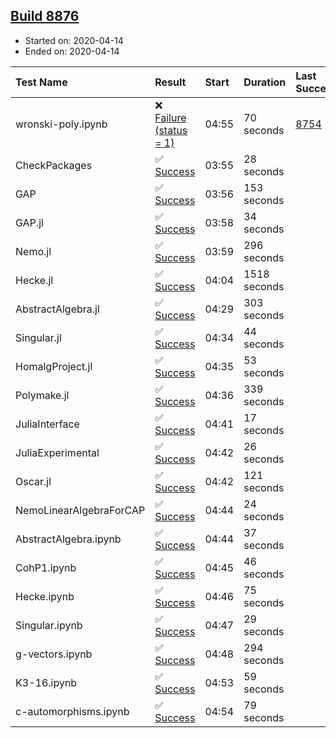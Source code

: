 ## [Build 8876](https://oscarci.mathematik.uni-kl.de/job/oscar/8876/)

* Started on: 2020-04-14
* Ended on: 2020-04-14

| Test Name    | Result | Start | Duration | Last Success | First Failure |
|:-------------|:-------|:------|:---------|:-------------|:--------------|
| wronski-poly.ipynb | ❌ [Failure (status = 1)](https://oscarci.mathematik.uni-kl.de/job/oscar/8876/artifact/logs/build-8876/wronski-poly.ipynb.log) | 04:55 | 70 seconds | [8754](https://oscarci.mathematik.uni-kl.de/job/oscar/8754/) | [8755](https://oscarci.mathematik.uni-kl.de/job/oscar/8755/) |
| CheckPackages | ✅ [Success](https://oscarci.mathematik.uni-kl.de/job/oscar/8876/artifact/logs/build-8876/CheckPackages.log) | 03:55 | 28 seconds |  |  |
| GAP | ✅ [Success](https://oscarci.mathematik.uni-kl.de/job/oscar/8876/artifact/logs/build-8876/GAP.log) | 03:56 | 153 seconds |  |  |
| GAP.jl | ✅ [Success](https://oscarci.mathematik.uni-kl.de/job/oscar/8876/artifact/logs/build-8876/GAP.jl.log) | 03:58 | 34 seconds |  |  |
| Nemo.jl | ✅ [Success](https://oscarci.mathematik.uni-kl.de/job/oscar/8876/artifact/logs/build-8876/Nemo.jl.log) | 03:59 | 296 seconds |  |  |
| Hecke.jl | ✅ [Success](https://oscarci.mathematik.uni-kl.de/job/oscar/8876/artifact/logs/build-8876/Hecke.jl.log) | 04:04 | 1518 seconds |  |  |
| AbstractAlgebra.jl | ✅ [Success](https://oscarci.mathematik.uni-kl.de/job/oscar/8876/artifact/logs/build-8876/AbstractAlgebra.jl.log) | 04:29 | 303 seconds |  |  |
| Singular.jl | ✅ [Success](https://oscarci.mathematik.uni-kl.de/job/oscar/8876/artifact/logs/build-8876/Singular.jl.log) | 04:34 | 44 seconds |  |  |
| HomalgProject.jl | ✅ [Success](https://oscarci.mathematik.uni-kl.de/job/oscar/8876/artifact/logs/build-8876/HomalgProject.jl.log) | 04:35 | 53 seconds |  |  |
| Polymake.jl | ✅ [Success](https://oscarci.mathematik.uni-kl.de/job/oscar/8876/artifact/logs/build-8876/Polymake.jl.log) | 04:36 | 339 seconds |  |  |
| JuliaInterface | ✅ [Success](https://oscarci.mathematik.uni-kl.de/job/oscar/8876/artifact/logs/build-8876/JuliaInterface.log) | 04:41 | 17 seconds |  |  |
| JuliaExperimental | ✅ [Success](https://oscarci.mathematik.uni-kl.de/job/oscar/8876/artifact/logs/build-8876/JuliaExperimental.log) | 04:42 | 26 seconds |  |  |
| Oscar.jl | ✅ [Success](https://oscarci.mathematik.uni-kl.de/job/oscar/8876/artifact/logs/build-8876/Oscar.jl.log) | 04:42 | 121 seconds |  |  |
| NemoLinearAlgebraForCAP | ✅ [Success](https://oscarci.mathematik.uni-kl.de/job/oscar/8876/artifact/logs/build-8876/NemoLinearAlgebraForCAP.log) | 04:44 | 24 seconds |  |  |
| AbstractAlgebra.ipynb | ✅ [Success](https://oscarci.mathematik.uni-kl.de/job/oscar/8876/artifact/logs/build-8876/AbstractAlgebra.ipynb.log) | 04:44 | 37 seconds |  |  |
| CohP1.ipynb | ✅ [Success](https://oscarci.mathematik.uni-kl.de/job/oscar/8876/artifact/logs/build-8876/CohP1.ipynb.log) | 04:45 | 46 seconds |  |  |
| Hecke.ipynb | ✅ [Success](https://oscarci.mathematik.uni-kl.de/job/oscar/8876/artifact/logs/build-8876/Hecke.ipynb.log) | 04:46 | 75 seconds |  |  |
| Singular.ipynb | ✅ [Success](https://oscarci.mathematik.uni-kl.de/job/oscar/8876/artifact/logs/build-8876/Singular.ipynb.log) | 04:47 | 29 seconds |  |  |
| g-vectors.ipynb | ✅ [Success](https://oscarci.mathematik.uni-kl.de/job/oscar/8876/artifact/logs/build-8876/g-vectors.ipynb.log) | 04:48 | 294 seconds |  |  |
| K3-16.ipynb | ✅ [Success](https://oscarci.mathematik.uni-kl.de/job/oscar/8876/artifact/logs/build-8876/K3-16.ipynb.log) | 04:53 | 59 seconds |  |  |
| c-automorphisms.ipynb | ✅ [Success](https://oscarci.mathematik.uni-kl.de/job/oscar/8876/artifact/logs/build-8876/c-automorphisms.ipynb.log) | 04:54 | 79 seconds |  |  |
